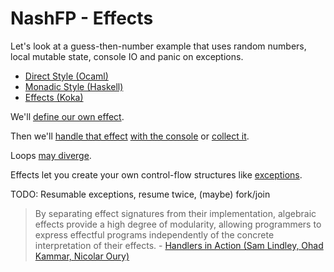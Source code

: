 # NashFP - Effects

Let's look at a guess-then-number example that uses random numbers, local mutable state, console IO and panic on exceptions.
- [Direct Style (Ocaml)](guess.ml)
- [Monadic Style (Haskell)](guess.hs)
- [Effects (Koka)](guess.kk)

We'll [define our own effect](log.kk).

Then we'll [handle that effect](log_console.kk) [with the console](log_with_console.kk) or [collect it](log_collect.kk).

Loops [may diverge](while.kk).

Effects let you create your own control-flow structures like [exceptions](exceptions.kk).

TODO: Resumable exceptions, resume twice, (maybe) fork/join

> By separating effect signatures from their implementation, algebraic effects provide a high degree of modularity, allowing programmers to express effectful programs independently of the concrete interpretation of their effects. - [Handlers in Action (Sam Lindley, Ohad Kammar, Nicolar Oury)](https://homepages.inf.ed.ac.uk/slindley/papers/handlers.pdf) 
